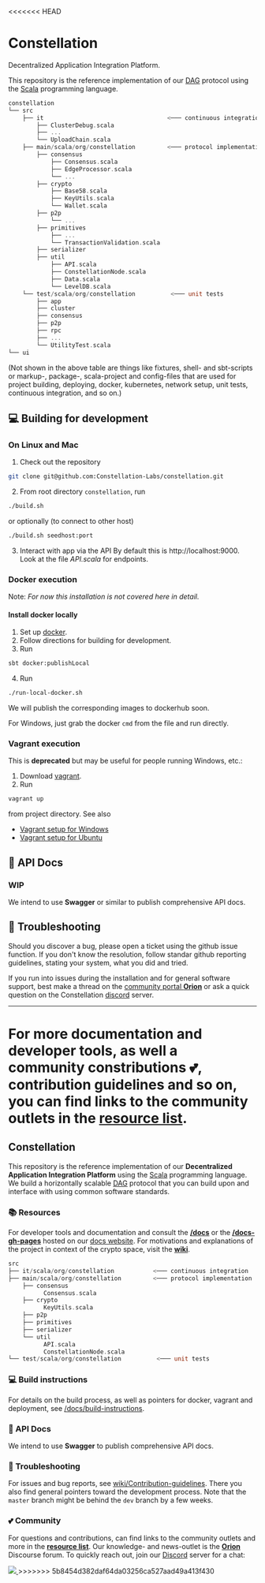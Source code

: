 <<<<<<< HEAD

# Constellation
Decentralized Application Integration Platform.

This repository is the reference implementation of our 
[DAG](https://en.wikipedia.org/wiki/Directed_acyclic_graph) 
protocol using the 
[Scala](https://www.scala-lang.org/) 
programming language.

```scala
constellation
└── src
    ├── it                                   <─── continuous integration
        ├── ClusterDebug.scala
        ├── ...
        └── UploadChain.scala
    ├── main/scala/org/constellation         <─── protocol implementation
        ├── consensus
            ├── Consensus.scala
            ├── EdgeProcessor.scala
            └── ...
        ├── crypto
            ├── Base58.scala
            ├── KeyUtils.scala
            └── Wallet.scala
        ├── p2p
            └── ...
        ├── primitives
            ├── ...
            └── TransactionValidation.scala
        ├── serializer
        ├── util
            ├── API.scala
            ├── ConstellationNode.scala
            ├── Data.scala
            └── LevelDB.scala
    └── test/scala/org/constellation          <─── unit tests
        ├── app
        ├── cluster
        ├── consensus
        ├── p2p
        ├── rpc
        ├── ...
        └── UtilityTest.scala
└── ui
```

(Not shown in the above table are things like fixtures, shell- and sbt-scripts or markup-, package-, scala-project and config-files that are used for project building, deploying, docker, kubernetes, network setup, unit tests, continuous integration, and so on.)

## :computer: Building for development
### On Linux and Mac
1. Check out the repository 
```bash
git clone git@github.com:Constellation-Labs/constellation.git
```
2. From root directory `constellation`, run 
```bash
./build.sh
```
or optionally (to connect to other host)
```bash
./build.sh seedhost:port
```
3. Interact with app via the API 
By default this is 
http://localhost:9000. 
Look at the file _API.scala_ for endpoints.

### Docker execution 

Note: *For now this installation is not covered here in detail.*

#### Install docker locally
1. Set up [docker](https://www.docker.com/).
2. Follow directions for building for development.
3. Run
```bash
sbt docker:publishLocal
```
4. Run
```bash
./run-local-docker.sh
```

We will publish the corresponding images to dockerhub soon.

For Windows, just grab the docker ```cmd``` from the file and run directly.

### Vagrant execution
This is **deprecated** but may be useful for people running Windows, etc.:
1. Download [vagrant](https://www.vagrantup.com).
2. Run 
```bash
vagrant up
```
from project directory. See also
* [Vagrant setup for Windows](https://drive.google.com/file/d/1xobpv4Ew1iCN9j-M-ItU6PsfnybHUryy/view)
* [Vagrant setup for Ubuntu](https://docs.google.com/document/u/1/d/e/2PACX-1vST7vBIMxom99hKr5XyVFpM6TAs_pw-iqq403AktMWnqr3dxUFX5c0g9BWD5gU5TDPZVXKcW3HTWbVl/pub)

## :green_book: API Docs
### WIP 
We intend to use **Swagger** or similar to publish comprehensive API docs.

## :rotating_light: Troubleshooting
Should you discover a bug, please open a ticket using the github issue function. If you don't know the resolution, follow standar github reporting guidelines, stating your system, what you did and tried. 

If you run into issues during the installation and for general software support, best make a thread on the [community portal **Orion**](https://orion.constellationlabs.io/accounts/login/?next=/) or ask a quick question on the Constellation [discord](https://discordapp.com/invite/KMSmXbV) server. 

---

For more documentation and developer tools, as well a community constributions :two_hearts:, contribution guidelines and so on, you can find links to the community outlets in the 
[**resource list**](https://github.com/Constellation-Labs/awesome-constellation). 
=======
## Constellation
This repository is the reference implementation of our **Decentralized Application Integration Platform** using the 
[Scala](https://www.scala-lang.org/)
programming language. We build a horizontally scalable 
[DAG](https://en.wikipedia.org/wiki/Directed_acyclic_graph) 
protocol that you can build upon and interface with using common software standards.

### :books: Resources
For developer tools and documentation and consult the 
[**/docs**](https://github.com/Constellation-Labs/constellation/tree/dev/docs) 
or the
[**/docs-gh-pages**](https://github.com/Constellation-Labs/constellation/tree/dev/docs-gh-pages)
hosted on our
[docs website](https://constellation-labs.github.io/constellation/).
For motivations and explanations of the project in context of the crypto space, visit the
[**wiki**](https://github.com/Constellation-Labs/constellation/wiki).

```scala
src
├── it/scala/org/constellation           <─── continuous integration
├── main/scala/org/constellation         <─── protocol implementation
    ├── consensus
          Consensus.scala
    ├── crypto
          KeyUtils.scala
    ├── p2p
    ├── primitives
    ├── serializer
    └── util
          API.scala
          ConstellationNode.scala
└── test/scala/org/constellation          <─── unit tests
```

### :computer: Build instructions
For details on the build process, as well as pointers for docker, vagrant and deployment, see [/docs/build-instructions](https://github.com/Constellation-Labs/constellation/blob/dev/docs/build-instructions.md).

### :green_book: API Docs
We intend to use **Swagger** to publish comprehensive API docs.

### :rotating_light: Troubleshooting
For issues and bug reports, see [wiki/Contribution-guidelines](https://github.com/Constellation-Labs/constellation/wiki/Contribution-guidelines). 
There you also find general pointers toward the development process. Note that the `master` branch might be behind the `dev` branch by a few weeks.

### :two_hearts: Community
For questions and contributions, can find links to the community outlets and more in the 
[**resource list**](https://github.com/Constellation-Labs/awesome-constellation). 
Our knowledge- and news-outlet is the 
[**Orion**](https://orion.constellationlabs.io/) 
Discourse forum. To quickly reach out, join our 
[Discord](https://discordapp.com/invite/KMSmXbV) 
server for a chat:

  <a href="https://discordapp.com/invite/KMSmXbV">
	  <img src="https://img.shields.io/badge/chat-discord-brightgreen.svg"/>
  </a>
>>>>>>> 5b8454d382daf64da03256ca527aad49a413f430
